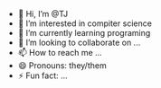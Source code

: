 - 👋 Hi, I’m @TJ
- 👀 I’m interested in compiter science  
- 🌱 I’m currently learning programing
- 💞️ I’m looking to collaborate on ...
- 📫 How to reach me ...
- 😄 Pronouns: they/them
- ⚡ Fun fact: ...

<!---
TJ123098/TJ123098 is a ✨ special ✨ repository because its `README.md` (this file) appears on your GitHub profile.
You can click the Preview link to take a look at your changes.
--->
